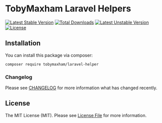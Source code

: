 # TobyMaxham Laravel Helpers

[![Latest Stable Version](https://poser.pugx.org/tobymaxham/laravel-helper/v/stable)](https://packagist.org/packages/tobymaxham/laravel-helper)
[![Total Downloads](https://poser.pugx.org/tobymaxham/laravel-helper/downloads)](https://packagist.org/packages/tobymaxham/laravel-helper)
[![Latest Unstable Version](https://poser.pugx.org/tobymaxham/laravel-helper/v/unstable)](https://packagist.org/packages/tobymaxham/laravel-helper)
[![License](https://poser.pugx.org/tobymaxham/laravel-helper/license)](https://packagist.org/packages/tobymaxham/laravel-helper)


## Installation

You can install this package via composer:

```bash
composer require tobymaxham/laravel-helper
```

### Changelog

Please see [CHANGELOG](CHANGELOG.md) for more information what has changed recently.

## License

The MIT License (MIT). Please see [License File](LICENSE.md) for more information.
